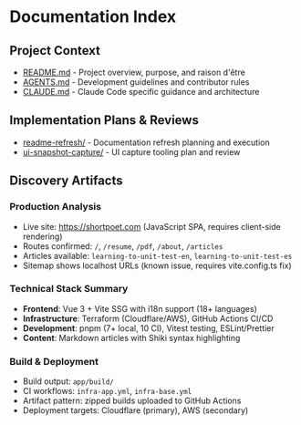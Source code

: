 # Documentation Index

## Project Context

- [README.md](../README.md) - Project overview, purpose, and raison d'être
- [AGENTS.md](../AGENTS.md) - Development guidelines and contributor rules
- [CLAUDE.md](../CLAUDE.md) - Claude Code specific guidance and architecture

## Implementation Plans & Reviews

- [readme-refresh/](./readme-refresh/) - Documentation refresh planning and execution
- [ui-snapshot-capture/](./ui-snapshot-capture/) - UI capture tooling plan and review

## Discovery Artifacts

### Production Analysis

- Live site: <https://shortpoet.com> (JavaScript SPA, requires client-side rendering)
- Routes confirmed: `/`, `/resume`, `/pdf`, `/about`, `/articles`
- Articles available: `learning-to-unit-test-en`, `learning-to-unit-test-es`
- Sitemap shows localhost URLs (known issue, requires vite.config.ts fix)

### Technical Stack Summary

- **Frontend**: Vue 3 + Vite SSG with i18n support (18+ languages)
- **Infrastructure**: Terraform (Cloudflare/AWS), GitHub Actions CI/CD
- **Development**: pnpm (7+ local, 10 CI), Vitest testing, ESLint/Prettier
- **Content**: Markdown articles with Shiki syntax highlighting

### Build & Deployment

- Build output: `app/build/`
- CI workflows: `infra-app.yml`, `infra-base.yml`
- Artifact pattern: zipped builds uploaded to GitHub Actions
- Deployment targets: Cloudflare (primary), AWS (secondary)
